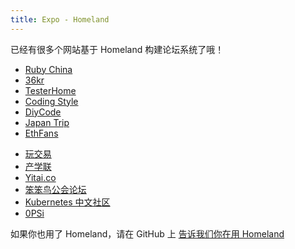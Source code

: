 ```yaml
---
title: Expo - Homeland
---
```


已经有很多个网站基于 Homeland 构建论坛系统了哦！

* [Ruby China](https://ruby-china.org)
* [36kr](http://36kr.com/)
* [TesterHome](https://testerhome.com)
* [Coding Style](https://codingstyle.cn)
* [DiyCode](http://www.diycode.cc/)
* [Japan Trip](http://www.japantrip.cn/)
* [EthFans](http://ethfans.org)
- [玩交易](https://wanjiaoyi.com)
- [产学联](http://chanxuelian.com/)
- [Yitai.co](http://yitai.co/)
- [笨笨鸟公会论坛](http://bbs.teamkn.com)
- [Kubernetes 中文社区](https://kubernetes.cn/)
- [0PSi](http://0psi.net)

如果你也用了 Homeland，请在 GitHub 上 <a href="https://github.com/ruby-china/gethomeland.com/issues/new" target="_blank" class="btn btn-primary">告诉我们你在用 Homeland</a>
